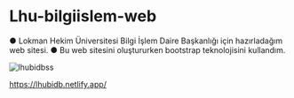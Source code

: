 # Lhu-bilgiislem-web
● Lokman Hekim Üniversitesi Bilgi İşlem Daire Başkanlığı için hazırladağım web sitesi. 
● Bu web sitesini oluştururken bootstrap teknolojisini kullandım.

![lhubidbss](https://github.com/sametozkal/Lhu-bilgiislem-web/assets/70060635/b3af21a4-5fc0-4bf3-9b0f-14190581c267)

https://lhubidb.netlify.app/
